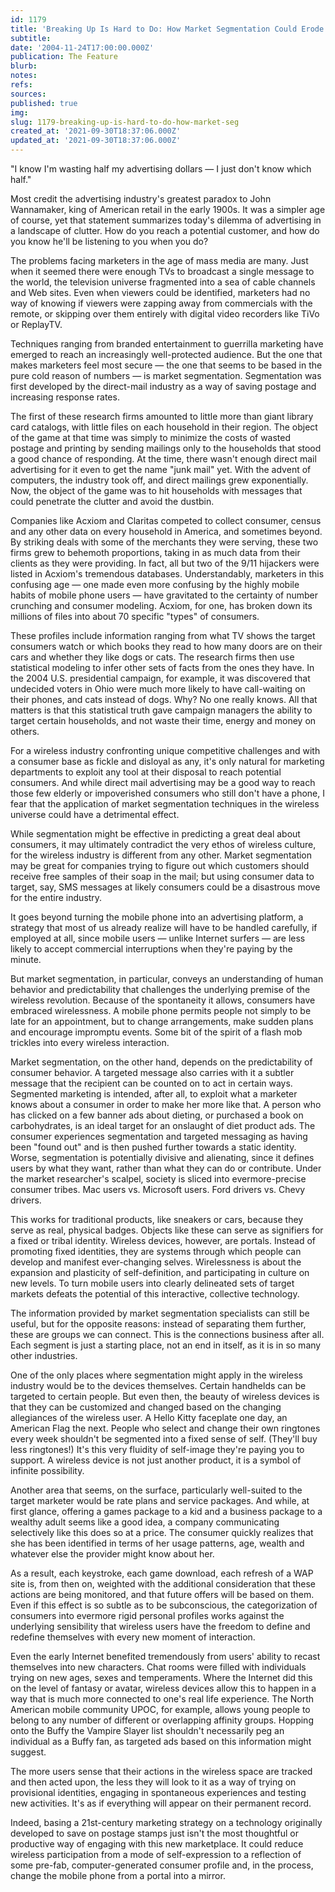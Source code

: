 ```yaml
---
id: 1179
title: 'Breaking Up Is Hard to Do: How Market Segmentation Could Erode A Mobile Culture'
subtitle: 
date: '2004-11-24T17:00:00.000Z'
publication: The Feature
blurb: 
notes: 
refs: 
sources: 
published: true
img: 
slug: 1179-breaking-up-is-hard-to-do-how-market-seg
created_at: '2021-09-30T18:37:06.000Z'
updated_at: '2021-09-30T18:37:06.000Z'
---
```

"I know I'm wasting half my advertising dollars — I just don't know which half."

Most credit the advertising industry's greatest paradox to John Wannamaker, king of American retail in the early 1900s. It was a simpler age of course, yet that statement summarizes today's dilemma of advertising in a landscape of clutter. How do you reach a potential customer, and how do you know he'll be listening to you when you do?

The problems facing marketers in the age of mass media are many. Just when it seemed there were enough TVs to broadcast a single message to the world, the television universe fragmented into a sea of cable channels and Web sites. Even when viewers could be identified, marketers had no way of knowing if viewers were zapping away from commercials with the remote, or skipping over them entirely with digital video recorders like TiVo or ReplayTV.

Techniques ranging from branded entertainment to guerrilla marketing have emerged to reach an increasingly well-protected audience. But the one that makes marketers feel most secure — the one that seems to be based in the pure cold reason of numbers — is market segmentation. Segmentation was first developed by the direct-mail industry as a way of saving postage and increasing response rates.

The first of these research firms amounted to little more than giant library card catalogs, with little files on each household in their region. The object of the game at that time was simply to minimize the costs of wasted postage and printing by sending mailings only to the households that stood a good chance of responding. At the time, there wasn't enough direct mail advertising for it even to get the name "junk mail" yet. With the advent of computers, the industry took off, and direct mailings grew exponentially. Now, the object of the game was to hit households with messages that could penetrate the clutter and avoid the dustbin.

Companies like Acxiom and Claritas competed to collect consumer, census and any other data on every household in America, and sometimes beyond. By striking deals with some of the merchants they were serving, these two firms grew to behemoth proportions, taking in as much data from their clients as they were providing. In fact, all but two of the 9/11 hijackers were listed in Acxiom's tremendous databases. Understandably, marketers in this confusing age — one made even more confusing by the highly mobile habits of mobile phone users — have gravitated to the certainty of number crunching and consumer modeling. Acxiom, for one, has broken down its millions of files into about 70 specific "types" of consumers.

These profiles include information ranging from what TV shows the target consumers watch or which books they read to how many doors are on their cars and whether they like dogs or cats. The research firms then use statistical modeling to infer other sets of facts from the ones they have. In the 2004 U.S. presidential campaign, for example, it was discovered that undecided voters in Ohio were much more likely to have call-waiting on their phones, and cats instead of dogs. Why? No one really knows. All that matters is that this statistical truth gave campaign managers the ability to target certain households, and not waste their time, energy and money on others.

For a wireless industry confronting unique competitive challenges and with a consumer base as fickle and disloyal as any, it's only natural for marketing departments to exploit any tool at their disposal to reach potential consumers. And while direct mail advertising may be a good way to reach those few elderly or impoverished consumers who still don't have a phone, I fear that the application of market segmentation techniques in the wireless universe could have a detrimental effect.

While segmentation might be effective in predicting a great deal about consumers, it may ultimately contradict the very ethos of wireless culture, for the wireless industry is different from any other. Market segmentation may be great for companies trying to figure out which customers should receive free samples of their soap in the mail; but using consumer data to target, say, SMS messages at likely consumers could be a disastrous move for the entire industry.

It goes beyond turning the mobile phone into an advertising platform, a strategy that most of us already realize will have to be handled carefully, if employed at all, since mobile users — unlike Internet surfers — are less likely to accept commercial interruptions when they're paying by the minute.

But market segmentation, in particular, conveys an understanding of human behavior and predictability that challenges the underlying premise of the wireless revolution. Because of the spontaneity it allows, consumers have embraced wirelessness. A mobile phone permits people not simply to be late for an appointment, but to change arrangements, make sudden plans and encourage impromptu events. Some bit of the spirit of a flash mob trickles into every wireless interaction.

Market segmentation, on the other hand, depends on the predictability of consumer behavior. A targeted message also carries with it a subtler message that the recipient can be counted on to act in certain ways. Segmented marketing is intended, after all, to exploit what a marketer knows about a consumer in order to make her more like that. A person who has clicked on a few banner ads about dieting, or purchased a book on carbohydrates, is an ideal target for an onslaught of diet product ads. The consumer experiences segmentation and targeted messaging as having been "found out" and is then pushed further towards a static identity. Worse, segmentation is potentially divisive and alienating, since it defines users by what they want, rather than what they can do or contribute. Under the market researcher's scalpel, society is sliced into evermore-precise consumer tribes. Mac users vs. Microsoft users. Ford drivers vs. Chevy drivers.

This works for traditional products, like sneakers or cars, because they serve as real, physical badges. Objects like these can serve as signifiers for a fixed or tribal identity. Wireless devices, however, are portals. Instead of promoting fixed identities, they are systems through which people can develop and manifest ever-changing selves. Wirelessness is about the expansion and plasticity of self-definition, and participating in culture on new levels. To turn mobile users into clearly delineated sets of target markets defeats the potential of this interactive, collective technology.

The information provided by market segmentation specialists can still be useful, but for the opposite reasons: instead of separating them further, these are groups we can connect. This is the connections business after all. Each segment is just a starting place, not an end in itself, as it is in so many other industries.

One of the only places where segmentation might apply in the wireless industry would be to the devices themselves. Certain handhelds can be targeted to certain people. But even then, the beauty of wireless devices is that they can be customized and changed based on the changing allegiances of the wireless user. A Hello Kitty faceplate one day, an American Flag the next. People who select and change their own ringtones every week shouldn't be segmented into a fixed sense of self. (They'll buy less ringtones!) It's this very fluidity of self-image they're paying you to support. A wireless device is not just another product, it is a symbol of infinite possibility.

Another area that seems, on the surface, particularly well-suited to the target marketer would be rate plans and service packages. And while, at first glance, offering a games package to a kid and a business package to a wealthy adult seems like a good idea, a company communicating selectively like this does so at a price. The consumer quickly realizes that she has been identified in terms of her usage patterns, age, wealth and whatever else the provider might know about her.

As a result, each keystroke, each game download, each refresh of a WAP site is, from then on, weighted with the additional consideration that these actions are being monitored, and that future offers will be based on them. Even if this effect is so subtle as to be subconscious, the categorization of consumers into evermore rigid personal profiles works against the underlying sensibility that wireless users have the freedom to define and redefine themselves with every new moment of interaction.

Even the early Internet benefited tremendously from users' ability to recast themselves into new characters. Chat rooms were filled with individuals trying on new ages, sexes and temperaments. Where the Internet did this on the level of fantasy or avatar, wireless devices allow this to happen in a way that is much more connected to one's real life experience. The North American mobile community UPOC, for example, allows young people to belong to any number of different or overlapping affinity groups. Hopping onto the Buffy the Vampire Slayer list shouldn't necessarily peg an individual as a Buffy fan, as targeted ads based on this information might suggest.

The more users sense that their actions in the wireless space are tracked and then acted upon, the less they will look to it as a way of trying on provisional identities, engaging in spontaneous experiences and testing new activities. It's as if everything will appear on their permanent record.

Indeed, basing a 21st-century marketing strategy on a technology originally developed to save on postage stamps just isn't the most thoughtful or productive way of engaging with this new marketplace. It could reduce wireless participation from a mode of self-expression to a reflection of some pre-fab, computer-generated consumer profile and, in the process, change the mobile phone from a portal into a mirror.
